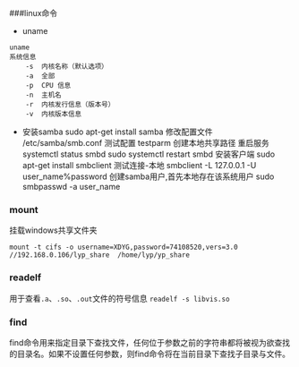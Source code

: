 ###linux命令

- uname
```
uname
系统信息
	-s	内核名称（默认选项）
	-a	全部
	-p	CPU 信息
	-n	主机名
	-r	内核发行信息（版本号）
	-v	内核版本信息
```


- 安装samba
	sudo apt-get install samba
	修改配置文件
	/etc/samba/smb.conf
	测试配置
	testparm
	创建本地共享路径
	重启服务
	systemctl status smbd
	sudo systemctl restart smbd
	安装客户端
	sudo apt-get install smbclient
	测试连接-本地
	smbclient -L 127.0.0.1 -U user_name%password
	创建samba用户,首先本地存在该系统用户
	sudo smbpasswd -a user_name
	


### mount 
挂载windows共享文件夹
```
mount -t cifs -o username=XDYG,password=74108520,vers=3.0 //192.168.0.106/lyp_share  /home/lyp/yp_share
```


### readelf 
用于查看`.a`、`.so`、`.out`文件的符号信息
`readelf -s libvis.so`


### find 
find命令用来指定目录下查找文件，任何位于参数之前的字符串都将被视为欲查找的目录名。如果不设置任何参数，则find命令将在当前目录下查找子目录与文件。  
